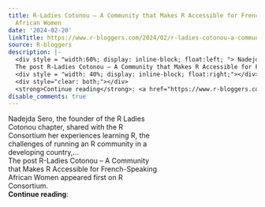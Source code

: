 ```yaml
---
title: R-Ladies Cotonou – A Community that Makes R Accessible for French-Speaking
  African Women
date: '2024-02-20'
linkTitle: https://www.r-bloggers.com/2024/02/r-ladies-cotonou-a-community-that-makes-r-accessible-for-french-speaking-african-women/
source: R-bloggers
description: |-
  <div style = "width:60%; display: inline-block; float:left; "> Nadejda Sero, the founder of the R Ladies Cotonou chapter, shared with the R Consortium her experiences learning R, the challenges of running an R community in a developing country,...<br />
  The post R-Ladies Cotonou – A Community that Makes R Accessible for French-Speaking African Women appeared first on R Consortium.</div>
  <div style = "width: 40%; display: inline-block; float:right;"></div>
  <div style="clear: both;"></div>
  <strong>Continue reading</strong>: <a href="https://www.r-bloggers.com/2024/02/r-ladies-cotonou-a-community-th ...
disable_comments: true
---
```

<div style = "width:60%; display: inline-block; float:left; "> Nadejda Sero, the founder of the R Ladies Cotonou chapter, shared with the R Consortium her experiences learning R, the challenges of running an R community in a developing country,...<br />
The post R-Ladies Cotonou – A Community that Makes R Accessible for French-Speaking African Women appeared first on R Consortium.</div>
<div style = "width: 40%; display: inline-block; float:right;"></div>
<div style="clear: both;"></div>
<strong>Continue reading</strong>: <a href="https://www.r-bloggers.com/2024/02/r-ladies-cotonou-a-community-th ...